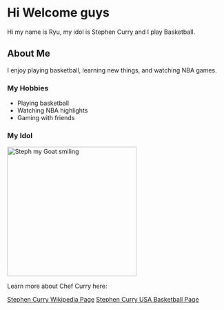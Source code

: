 <h1>Hi Welcome guys</h1>

<p>Hi my name is Ryu, my idol is Stephen Curry and I play Basketball.</p>

<h2>About Me</h2>
<p>I enjoy playing basketball, learning new things, and watching NBA games.</p>

<h3>My Hobbies</h3>
<ul>
  <li>Playing basketball</li>
  <li>Watching NBA highlights</li>
  <li>Gaming with friends</li>
</ul>

<h3>My Idol</h3>
<img src="https://andscape.com/wp-content/uploads/2023/03/GettyImages-1243633887-e1678736412944.jpg?w=800" alt="Steph my Goat smiling" width="300">

<p>Learn more about Chef Curry here:</p>
<a href="https://en.wikipedia.org/wiki/Stephen_Curry" target="_blank">Stephen Curry Wikipedia Page</a>
<a href="https://www.usab.com/players/stephen-curry" target="_blank">Stephen Curry USA Basketball Page</a>






